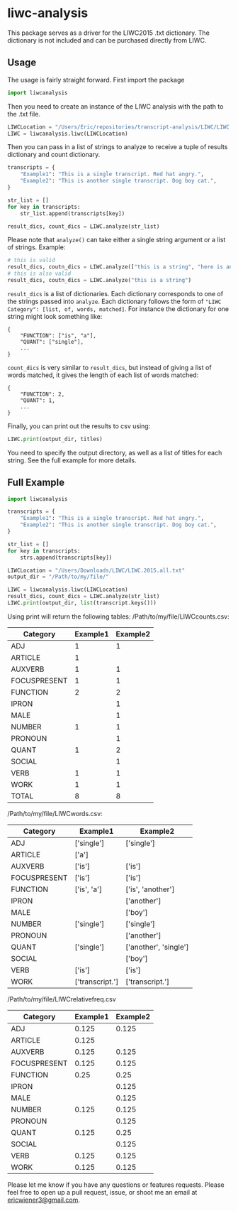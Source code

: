 # liwc-analysis
This package serves as a driver for the LIWC2015 .txt dictionary. The dictionary is not included and can be purchased directly from LIWC.

## Usage
The usage is fairly straight forward. First import the package
```python
import liwcanalysis
```

Then you need to create an instance of the LIWC analysis with the path to the .txt file.
```python
LIWCLocation = "/Users/Eric/repositories/transcript-analysis/LIWC/LIWC.2015.all.txt"
LIWC = liwcanalysis.liwc(LIWCLocation)
```

Then you can pass in a list of strings to analyze to receive a tuple of results dictionary and count dictionary.
```python
transcripts = {
    "Example1": "This is a single transcript. Red hat angry.",
    "Example2": "This is another single transcript. Dog boy cat.",
}

str_list = []
for key in transcripts:
    str_list.append(transcripts[key])

result_dics, count_dics = LIWC.analyze(str_list)
```

Please note that `analyze()` can take either a single string argument or a list of strings. Example:
```python
# this is valid
result_dics, coutn_dics = LIWC.analyze(["this is a string", "here is another", "one more"])
# this is also valid
result_dics, coutn_dics = LIWC.analyze("this is a string")
```

`result_dics` is a list of dictionaries. Each dictionary corresponds to one of the strings passed into `analyze`. Each dictionary follows the form of `"LIWC Category": [list, of, words, matched]`. For instance the dictionary for one string might look something like:
```
{
    "FUNCTION": ["is", "a"],
    "QUANT": ["single"],
    ...
}
```

`count_dics` is very similar to `result_dics`, but instead of giving a list of words matched, it gives the length of each list of words matched:
```
{
    "FUNCTION": 2,
    "QUANT": 1,
    ...
}
```

Finally, you can print out the results to csv using:
```python
LIWC.print(output_dir, titles)
```
You need to specify the output directory, as well as a list of titles for each string. See the full example for more details.

## Full Example
```python
import liwcanalysis

transcripts = {
    "Example1": "This is a single transcript. Red hat angry.",
    "Example2": "This is another single transcript. Dog boy cat.",
}

str_list = []
for key in transcripts:
    strs.append(transcripts[key])

LIWCLocation = "/Users/Downloads/LIWC/LIWC.2015.all.txt"
output_dir = "/Path/to/my/file/"

LIWC = liwcanalysis.liwc(LIWCLocation)
result_dics, count_dics = LIWC.analyze(str_list)
LIWC.print(output_dir, list(transcript.keys()))
```
Using print will return the following tables:
/Path/to/my/file/LIWCcounts.csv:

| Category      | Example1 | Example2 |
|---------------|----------|----------|
| ADJ           | 1        | 1        |
| ARTICLE       | 1        |          |
| AUXVERB       | 1        | 1        |
| FOCUSPRESENT  | 1        | 1        |
| FUNCTION      | 2        | 2        |
| IPRON         |          | 1        |
| MALE          |          | 1        |
| NUMBER        | 1        | 1        |
| PRONOUN       |          | 1        |
| QUANT         | 1        | 2        |
| SOCIAL        |          | 1        |
| VERB          | 1        | 1        |
| WORK          | 1        | 1        |
| TOTAL         | 8        | 8        |

/Path/to/my/file/LIWCwords.csv:

| Category      | Example1        | Example2              |
|---------------|-----------------|-----------------------|
| ADJ           | ['single']      | ['single']            |
| ARTICLE       | ['a']           |                       |
| AUXVERB       | ['is']          | ['is']                |
| FOCUSPRESENT  | ['is']          | ['is']                |
| FUNCTION      | ['is', 'a']     | ['is', 'another']     |
| IPRON         |                 | ['another']           |
| MALE          |                 | ['boy']               |
| NUMBER        | ['single']      | ['single']            |
| PRONOUN       |                 | ['another']           |
| QUANT         | ['single']      | ['another', 'single'] |
| SOCIAL        |                 | ['boy']               |
| VERB          | ['is']          | ['is']                |
| WORK          | ['transcript.'] | ['transcript.']       |

/Path/to/my/file/LIWCrelativefreq.csv

| Category      | Example1 | Example2 |
|---------------|----------|----------|
| ADJ           | 0.125    | 0.125    |
| ARTICLE       | 0.125    |          |
| AUXVERB       | 0.125    | 0.125    |
| FOCUSPRESENT  | 0.125    | 0.125    |
| FUNCTION      | 0.25     | 0.25     |
| IPRON         |          | 0.125    |
| MALE          |          | 0.125    |
| NUMBER        | 0.125    | 0.125    |
| PRONOUN       |          | 0.125    |
| QUANT         | 0.125    | 0.25     |
| SOCIAL        |          | 0.125    |
| VERB          | 0.125    | 0.125    |
| WORK          | 0.125    | 0.125    |

Please let me know if you have any questions or features requests. Please feel free to open up a pull request, issue, or shoot me an email at ericwiener3@gmail.com.
